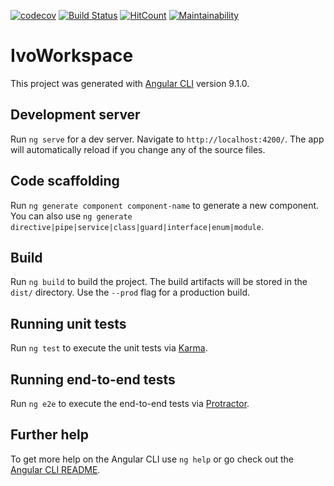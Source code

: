 [![codecov](https://codecov.io/gh/anodal88/ivo/branch/master/graph/badge.svg)](https://codecov.io/gh/anodal88/ivo)
[![Build Status](https://travis-ci.org/anodal88/ivo.svg?branch=master)](https://travis-ci.org/anodal88/ivo)
[![HitCount](http://hits.dwyl.com/anodal88/ivo.svg)](http://hits.dwyl.com/anodal88/ivo)
[![Maintainability](https://api.codeclimate.com/v1/badges/f2d42158447641f33022/maintainability)](https://codeclimate.com/github/anodal88/ivo/maintainability)


# IvoWorkspace

This project was generated with [Angular CLI](https://github.com/angular/angular-cli) version 9.1.0.

## Development server

Run `ng serve` for a dev server. Navigate to `http://localhost:4200/`. The app will automatically reload if you change any of the source files.

## Code scaffolding

Run `ng generate component component-name` to generate a new component. You can also use `ng generate directive|pipe|service|class|guard|interface|enum|module`.

## Build

Run `ng build` to build the project. The build artifacts will be stored in the `dist/` directory. Use the `--prod` flag for a production build.

## Running unit tests

Run `ng test` to execute the unit tests via [Karma](https://karma-runner.github.io).

## Running end-to-end tests

Run `ng e2e` to execute the end-to-end tests via [Protractor](http://www.protractortest.org/).

## Further help

To get more help on the Angular CLI use `ng help` or go check out the [Angular CLI README](https://github.com/angular/angular-cli/blob/master/README.md).
